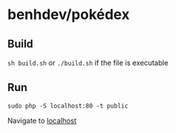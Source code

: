 # benhdev/pokédex

## Build
`sh build.sh` or `./build.sh` if the file is executable

## Run
`sudo php -S localhost:80 -t public`

Navigate to [localhost](http://localhost/)